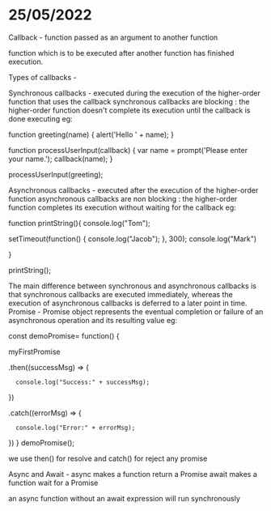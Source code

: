 # 25/05/2022

Callback - 
function passed as an argument to another function

function which is to be executed after another function has finished execution.

Types of callbacks - 

Synchronous callbacks -
executed during the execution of the higher-order function that uses the callback
synchronous callbacks are blocking   :   the higher-order function doesn't complete its execution until the callback is done executing
eg: 

function greeting(name) {
  alert('Hello ' + name);
}

function processUserInput(callback) {
  var name = prompt('Please enter your name.');
  callback(name);
}

processUserInput(greeting);


Asynchronous callbacks -
executed after the execution of the higher-order function
asynchronous callbacks are non blocking  :  the higher-order function completes its execution without waiting for the callback
eg:

function printString(){
   console.log("Tom"); 
   
   setTimeout(function()  { console.log("Jacob"); }, 300); 
  console.log("Mark")
  
}

printString();

The main difference between synchronous and asynchronous callbacks is that synchronous callbacks are executed immediately, whereas the execution of asynchronous callbacks is deferred to a later point in time.
Promise - 
Promise object represents the eventual completion or failure of an asynchronous operation and its resulting value
eg:

const demoPromise= function() {

  myFirstPromise
  
  .then((successMsg) => {
  
      console.log("Success:" + successMsg);
      
  })
  
  .catch((errorMsg) => { 
  
      console.log("Error:" + errorMsg);
      
  })
}
demoPromise();

we use then() for resolve and catch() for reject any promise



Async and Await -
async makes a function return a Promise
await makes a function wait for a Promise

an async function without an await expression will run synchronously


